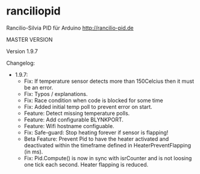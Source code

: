 # ranciliopid
Rancilio-Silvia PID für Arduino http://rancilio-pid.de

MASTER VERSION

Version 1.9.7

Changelog:
- 1.9.7:
  - Fix: If temperature sensor detects more than 150Celcius then it must be an error.
  - Fix: Typos / explanations.
  - Fix: Race condition when code is blocked for some time
  - Fix: Added initial temp poll to prevent error on start.
  - Feature: Detect missing temperature polls.
  - Feature: Add configurable BLYNKPORT.
  - Feature: Wifi hostname configuable.
  - Fix: Safe-guard: Stop heating forever if sensor is flapping!
  - Beta Feature: Prevent Pid to have the heater activated and deactivated within the timeframe defined in HeaterPreventFlapping (in ms).
  - Fix: Pid.Compute() is now in sync with isrCounter and is not loosing one tick each second. Heater flapping is reduced.
